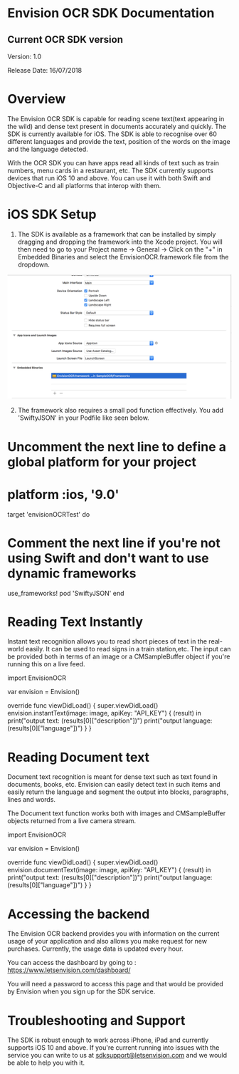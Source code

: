 # Envision OCR  SDK Documentation

## Current OCR SDK version
Version: 1.0

Release Date: 16/07/2018

# Overview

The Envision OCR SDK is capable for reading scene text(text appearing in the wild) and dense text present in documents accurately and quickly. The SDK is currently available for iOS. The SDK is able to recognise over 60 different languages and provide the text, position of the words on the image and the language detected. 

With the OCR SDK you can have apps read all kinds of text such as train numbers, menu cards in a restaurant, etc. The SDK currently supports devices that run iOS 10 and above. You can use it with both Swift and Objective-C and all platforms that interop with them.

# iOS SDK Setup

1. The SDK is available as a framework that can be  installed by simply dragging and dropping the framework into the Xcode project. You will then need to go to your Project name → General → Click on the "+" in Embedded Binaries and select the EnvisionOCR.framework file from the dropdown. 

![](ScreenShot2018-07-16at11-5f0ffdd3-c3e0-454b-9431-6dd5b0225cdb.01.09.png)

2. The framework also requires a small pod function effectively. You add 'SwiftyJSON' in your Podfile like seen below.

# Uncomment the next line to define a global platform for your project
# platform :ios, '9.0'

target 'envisionOCRTest' do
# Comment the next line if you're not using Swift and don't want to use dynamic frameworks
use_frameworks!
pod 'SwiftyJSON'
end

# Reading Text Instantly

Instant text recognition allows you to read short pieces of text in the real-world easily. It can be used to read signs in a train station,etc. The input can be provided both in terms of an image or a CMSampleBuffer object if you're running this on a live feed.

import EnvisionOCR

var envision = Envision()

override func viewDidLoad() {
super.viewDidLoad()
envision.instantText(image: image, apiKey: "API_KEY") 
{ (result) in
print("output text: \(results[0]["description"])")
print("output language: \(results[0]["language"])")
}
}

# Reading Document text

Document text recognition is meant for dense text such as text found in documents, books, etc. Envision can easily detect text in such items and easily return the language and segment the output into blocks, paragraphs, lines and words. 

The Document text function works both with images and CMSampleBuffer objects returned from a live camera stream. 

import EnvisionOCR

var envision = Envision()

override func viewDidLoad() {
super.viewDidLoad()
envision.documentText(image: image, apiKey: "API_KEY") 
{ (result) in
print("output text: \(results[0]["description"])")
print("output language: \(results[0]["language"])")
}
}

# Accessing the backend

The Envision OCR backend provides you with information on the current usage of your application and also allows you make request for new purchases. Currently, the usage data is updated every hour. 

You can access the dashboard by going to : https://www.letsenvision.com/dashboard/<company-name>

You will need a password to access this page and that would be provided by Envision when you sign up for the SDK service. 

# Troubleshooting and Support

The SDK is robust enough to work across iPhone, iPad and currently supports iOS 10 and above. If you're current running into issues with the service you can write to us at sdksupport@letsenvision.com and we would be able to help you with it.

